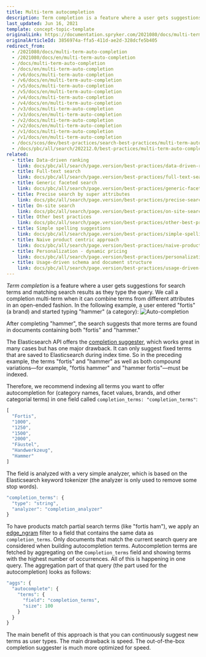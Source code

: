 ```yaml
---
title: Multi-term autocompletion
description: Term completion is a feature where a user gets suggestions for search terms and matching search results as he types the query.
last_updated: Jun 16, 2021
template: concept-topic-template
originalLink: https://documentation.spryker.com/2021080/docs/multi-term-auto-completion
originalArticleId: 3856974a-ffa5-411d-ae2d-328dcfe5b405
redirect_from:
  - /2021080/docs/multi-term-auto-completion
  - /2021080/docs/en/multi-term-auto-completion
  - /docs/multi-term-auto-completion
  - /docs/en/multi-term-auto-completion
  - /v6/docs/multi-term-auto-completion
  - /v6/docs/en/multi-term-auto-completion  
  - /v5/docs/multi-term-auto-completion
  - /v5/docs/en/multi-term-auto-completion  
  - /v4/docs/multi-term-auto-completion
  - /v4/docs/en/multi-term-auto-completion  
  - /v3/docs/multi-term-auto-completion
  - /v3/docs/en/multi-term-auto-completion  
  - /v2/docs/multi-term-auto-completion
  - /v2/docs/en/multi-term-auto-completion  
  - /v1/docs/multi-term-auto-completion
  - /v1/docs/en/multi-term-auto-completion
  - /docs/scos/dev/best-practices/search-best-practices/multi-term-auto-completion.html
  - /docs/pbc/all/search/202212.0/best-practices/multi-term-auto-completion.html
related:
  - title: Data-driven ranking
    link: docs/pbc/all/search/page.version/best-practices/data-driven-ranking.html
  - title: Full-text search
    link: docs/pbc/all/search/page.version/best-practices/full-text-search.html
  - title: Generic faceted search
    link: docs/pbc/all/search/page.version/best-practices/generic-faceted-search.html
  - title: Precise search by super attributes
    link: docs/pbc/all/search/page.version/best-practices/precise-search-by-super-attributes.html
  - title: On-site search
    link: docs/pbc/all/search/page.version/best-practices/on-site-search.html
  - title: Other best practices
    link: docs/pbc/all/search/page.version/best-practices/other-best-practices.html
  - title: Simple spelling suggestions
    link: docs/pbc/all/search/page.version/best-practices/simple-spelling-suggestions.html
  - title: Naive product centric approach
    link: docs/pbc/all/search/page.version/best-practices/naive-product-centric-approach.html
  - title: Personalization - dynamic pricing
    link: docs/pbc/all/search/page.version/best-practices/personalization-dynamic-pricing.html
  - title: Usage-driven schema and document structure
    link: docs/pbc/all/search/page.version/best-practices/usage-driven-schema-and-document-structure.html
---
```


*Term completion* is a feature where a user gets suggestions for search terms and matching search results as they type the query. We call a completion multi-term when it can combine terms from different attributes in an open-ended fashion. In the following example, a user entered "fortis" (a brand) and started typing "hammer" (a category):
![Auto-completion](https://spryker.s3.eu-central-1.amazonaws.com/docs/Developer+Guide/Search+Engine/Multi-Term+Auto+Completion/completion.png)

After completing "hammer", the search suggests that more terms are found in documents containing both "fortis" and "hammer."

The Elasticsearch API offers the [completion suggester](https://www.elastic.co/guide/en/elasticsearch/reference/current/search-suggesters-completion.html), which works great in many cases but has one major drawback. It can only suggest fixed terms that are saved to Elasticsearch during index time. So in the preceding example, the terms "fortis" and "hammer" as well as both compound variations—for example, "fortis hammer" and "hammer fortis"—must be indexed.

Therefore, we recommend indexing all terms you want to offer autocompletion for (category names, facet values, brands, and other categorial terms) in one field called `completion_terms: "completion_terms"`:

```js
[
  "Fortis",
  "1000",
  "1250",
  "1500",
  "2000",
  "Fäustel",
  "Handwerkzeug",
  "Hammer"
]
```

The field is analyzed with a very simple analyzer, which is based on the Elasticsearch keyword tokenizer (the analyzer is only used to remove some stop words).

```js
"completion_terms": {
  "type": "string",
  "analyzer": "completion_analyzer"
}
```

To have products match partial search terms (like "fortis ham"), we apply an [edge_ngram](https://www.elastic.co/guide/en/elasticsearch/guide/master/_index_time_search_as_you_type.html#_edge_n_grams_and_postcodes) filter to a field that contains the same data as `completion_terms`. Only documents that match the current search query are considered when building autocompletion terms. Autocompletion terms are fetched by aggregating on the c`ompletion_terms` field and showing terms with the highest number of occurrences. All of this is happening in one query. The aggregation part of that query (the part used for the autocompletion) looks as follows:

```php
"aggs": {
  "autocomplete": {
    "terms": {
      "field": "completion_terms",
      "size": 100
    }
  }
}
```

The main benefit of this approach is that you can continuously suggest new terms as user types. The main drawback is speed. The out-of-the-box completion suggester is much more optimized for speed.
